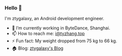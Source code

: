 ### Hello 👋

I'm ztygalaxy, an Android development engineer.

- 🔭 I’m currently working in ByteDance, Shanghai.
- 📫 How to reach me: [i@tyzhang.top](mailto:i@@tyzhang.top)
- ⚡ Fun fact: My weight dropped from 75 kg to 66 kg.
- 🏠 Blog: [ztygalaxy's Blog](https://tyzhang.top/)
